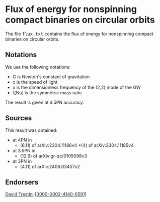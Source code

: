 # Flux of energy for nonspinning compact binaries on circular orbits

The file <tt>flux.txt</tt> contains the flux of energy for nonspinning compact binaries on circular orbits.

## Notations

We use the following notations:
* G is Newton's constant of gravitation
* c is the speed of light
* x is the dimensionless frequency of the (2,2) mode of the GW
* \\[Nu] is the symmetric mass ratio

The result is given at 4.5PN accuracy.

## Sources

This result was obtained:
* at 4PN in
    * (6.11) of arXiv:2304.11186v4
    *(4) of arXiv:2304.11185v4
* at 3.5PN in
    * (12.9) of arXiv:gr-qc/0105098v3
* at 3PN in 
    * (4.11) of arXiv:2406.03457v2

## Endorsers

[David Trestini](https://github.com/davidtrestini) [[0000-0002-4140-0591](https://orcid.org/0000-0002-4140-0591)]
